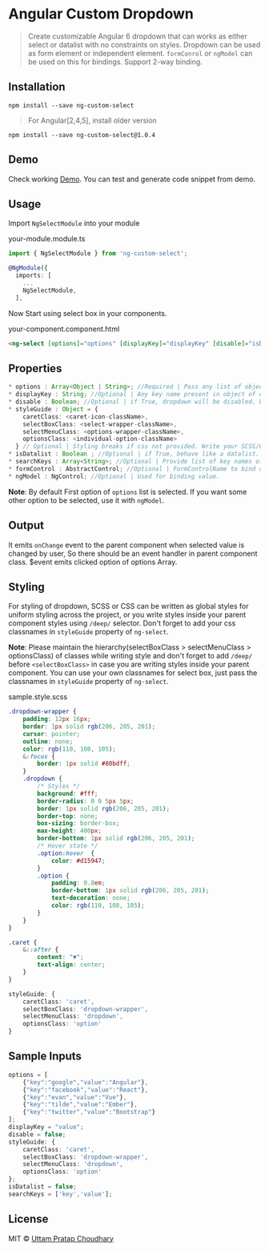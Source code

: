 # Angular Custom Dropdown

> Create customizable Angular 6 dropdown that can works as either select or datalist with no constraints on styles. Dropdown can be used as form element or independent element. `formConrol` or `ngModel` can be used on this for bindings. Support 2-way binding. 

## Installation

```
npm install --save ng-custom-select
```

> For Angular[2,4,5], install older version
```
npm install --save ng-custom-select@1.0.4
```
## Demo

Check working [Demo](https://uttamchoudhary.github.io/ng-custom-select/). You can test and generate code snippet from demo.

## Usage

Import `NgSelectModule` into your module

your-module.module.ts
```ts
import { NgSelectModule } from 'ng-custom-select';

@NgModule({
  imports: [
    ...
    NgSelectModule,
  ],
```

Now Start using select box in your components.

your-component.component.html
```html
<ng-select [options]="options" [displayKey]="displayKey" [disable]="isDisable" [styleGuide]="styleGuide" [isDatalist]="isDataList" [searchKeys]="searchKeys" [formControl]="selectBox"  [(ngModel)]="selectBox" (onChange)="onChange($event)"></ng-select>
```

## Properties

```ts
* options : Array<Object | String>; //Required | Pass any list of objects(similar struct) or strings, each entry is an option of select box.
* displayKey : String; //Optional | Any key name present in object of options Array. Value of this key will be displayed to user as options. By default value of first key will be shown. in case of Array<String> , each entry is displayed as option.
* disable : Boolean; //Optional | if True, dropdown will be disabled. Default is false.
* styleGuide : Object = {
    caretClass: <caret-icon-className>,
    selectBoxClass: <select-wrapper-className>,
    selectMenuClass: <options-wrapper-className>,
    optionsClass: <individual-option-className>
  } // Optional | Styling breaks if css not provided. Write your SCSS/CSS using above class names and proper hierarchy (selectBoxClass > selectMenuClass > optionsClass) and refer `Styling` block.
* isDatalist : Boolean ; //Optional | if True, behave like a datalist. User can search upon options of dropdown. Default is false.
* searchKeys : Array<String>; //Optional | Provide list of key names of objects of `options` array, user can search upon values of these keys. By default first key name is used as search key. 
* formControl : AbstractControl; //Optional | FormControlName to bind dropdown with.
* ngModel : NgControl; //Optional | Used for binding value.
```

**Note**: By default First option of `options` list is selected. If you want some other option to be selected, use it with `ngModel`. 

## Output

It emits `onChange` event to the parent component when selected value is changed by user, So there should be an event handler in parent component class. $event emits clicked option of options Array.

## Styling

For styling of dropdown, SCSS or CSS can be written as global styles for uniform styling across the project, or you write styles inside your parent component styles using `/deep/` selector. Don't forget to add your css classnames in `styleGuide` property of `ng-select`.

**Note**: Please maintain the hierarchy(selectBoxClass > selectMenuClass > optionsClass) of classes while writing style and don't forget to add `/deep/` before `<selectBoxClass>` in case you are writing styles inside your parent component. You can use your own classnames for select box, just pass the classnames in `styleGuide` property of `ng-select`.

sample.style.scss
```scss
.dropdown-wrapper {
    padding: 12px 16px;
    border: 1px solid rgb(206, 205, 201);
    cursor: pointer;
    outline: none;
    color: rgb(110, 108, 105);
    &:focus {
        border: 1px solid #80bdff;
    }
    .dropdown {
        /* Styles */
        background: #fff;
        border-radius: 0 0 5px 5px;
        border: 1px solid rgb(206, 205, 201);
        border-top: none;
        box-sizing: border-box;
        max-height: 400px;
        border-bottom: 1px solid rgb(206, 205, 201);
        /* Hover state */
        .option:hover  {
            color: #d15947;
        }
        .option {
            padding: 0.8em;
            border-bottom: 1px solid rgb(206, 205, 201);
            text-decoration: none;
            color: rgb(110, 108, 105);
        }
    }
}

.caret {
    &::after {
        content: "▼";
        text-align: center;
    }
}
```

```ts
styleGuide: {
    caretClass: 'caret',
    selectBoxClass: 'dropdown-wrapper',
    selectMenuClass: 'dropdown',
    optionsClass: 'option' 
}
```

## Sample Inputs

```ts
options = [
    {"key":"google","value":"Angular"},
    {"key":"facebook","value":"React"},
    {"key":"evan","value":"Vue"},
    {"key":"tilde","value":"Ember"},
    {"key":"twitter","value":"Bootstrap"}
];
displayKey = "value";
disable = false;
styleGuide: {
    caretClass: 'caret',
    selectBoxClass: 'dropdown-wrapper',
    selectMenuClass: 'dropdown',
    optionsClass: 'option' 
};
isDatalist = false;
searchKeys = ['key','value'];

```
 
## License

MIT © [Uttam Pratap Choudhary](//https://github.com/uttamchoudhary)